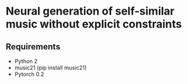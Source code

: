 # Neural generation of self-similar music without explicit constraints

## Requirements
* Python 2
* music21 (pip install music21)
* Pytorch 0.2

